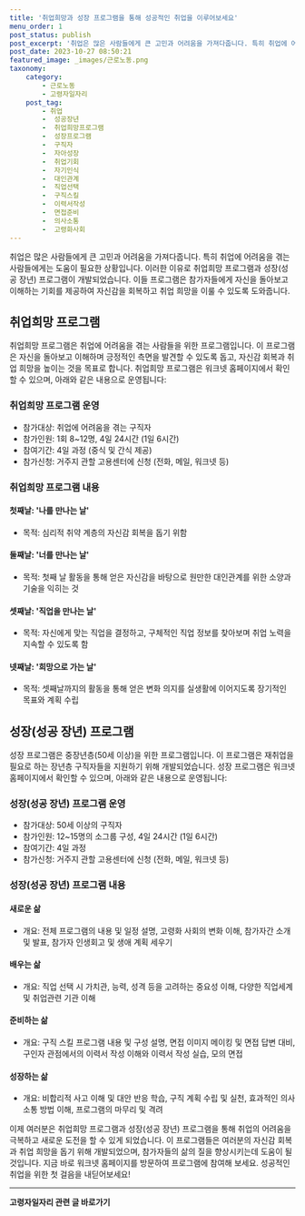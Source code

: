 ```yaml
---
title: '취업희망과 성장 프로그램을 통해 성공적인 취업을 이루어보세요'
menu_order: 1
post_status: publish
post_excerpt: '취업은 많은 사람들에게 큰 고민과 어려움을 가져다줍니다. 특히 취업에 어려움을 겪는 사람들에게는 도움이 필요한 상황입니다. 이러한 이유로 취업희망 프로그램과 성장 성공 장년  프로그램이 개발되었습니다. 이들 프로그램은 참가자들에게 자신을 돌아보고 이해하는 기회를 제공하여 자신감을 회복하고 취업 희망을 이룰 수 있도록 도와줍니다.'
post_date: 2023-10-27 08:50:21
featured_image: _images/근로노동.png
taxonomy:
    category:
        - 근로노동
        - 고령자일자리
    post_tag:
        - 취업
        -  성공장년
        -  취업희망프로그램
        -  성장프로그램
        -  구직자
        -  자아성장
        -  취업기회
        -  자기인식
        -  대인관계
        -  직업선택
        -  구직스킬
        -  이력서작성
        -  면접준비
        -  의사소통
        -  고령화사회
---
```



취업은 많은 사람들에게 큰 고민과 어려움을 가져다줍니다. 특히 취업에 어려움을 겪는 사람들에게는 도움이 필요한 상황입니다. 이러한 이유로 취업희망 프로그램과 성장(성공 장년) 프로그램이 개발되었습니다. 이들 프로그램은 참가자들에게 자신을 돌아보고 이해하는 기회를 제공하여 자신감을 회복하고 취업 희망을 이룰 수 있도록 도와줍니다.

## 취업희망 프로그램

취업희망 프로그램은 취업에 어려움을 겪는 사람들을 위한 프로그램입니다. 이 프로그램은 자신을 돌아보고 이해하며 긍정적인 측면을 발견할 수 있도록 돕고, 자신감 회복과 취업 희망을 높이는 것을 목표로 합니다. 취업희망 프로그램은 워크넷 홈페이지에서 확인할 수 있으며, 아래와 같은 내용으로 운영됩니다:

### 취업희망 프로그램 운영

- 참가대상: 취업에 어려움을 겪는 구직자
- 참가인원: 1회 8~12명, 4일 24시간 (1일 6시간)
- 참여기간: 4일 과정 (중식 및 간식 제공)
- 참가신청: 거주지 관할 고용센터에 신청 (전화, 메일, 워크넷 등)

### 취업희망 프로그램 내용

#### 첫째날: '나를 만나는 날'

- 목적: 심리적 취약 계층의 자신감 회복을 돕기 위함

#### 둘째날: '너를 만나는 날'

- 목적: 첫째 날 활동을 통해 얻은 자신감을 바탕으로 원만한 대인관계를 위한 소양과 기술을 익히는 것

#### 셋째날: '직업을 만나는 날'

- 목적: 자신에게 맞는 직업을 결정하고, 구체적인 직업 정보를 찾아보며 취업 노력을 지속할 수 있도록 함

#### 넷째날: '희망으로 가는 날'

- 목적: 셋째날까지의 활동을 통해 얻은 변화 의지를 실생활에 이어지도록 장기적인 목표와 계획 수립

## 성장(성공 장년) 프로그램

성장 프로그램은 중장년층(50세 이상)을 위한 프로그램입니다. 이 프로그램은 재취업을 필요로 하는 장년층 구직자들을 지원하기 위해 개발되었습니다. 성장 프로그램은 워크넷 홈페이지에서 확인할 수 있으며, 아래와 같은 내용으로 운영됩니다:

### 성장(성공 장년) 프로그램 운영

- 참가대상: 50세 이상의 구직자
- 참가인원: 12~15명의 소그룹 구성, 4일 24시간 (1일 6시간)
- 참여기간: 4일 과정
- 참가신청: 거주지 관할 고용센터에 신청 (전화, 메일, 워크넷 등)

### 성장(성공 장년) 프로그램 내용

#### 새로운 삶

- 개요: 전체 프로그램의 내용 및 일정 설명, 고령화 사회의 변화 이해, 참가자간 소개 및 발표, 참가자 인생회고 및 생애 계획 세우기

#### 배우는 삶

- 개요: 직업 선택 시 가치관, 능력, 성격 등을 고려하는 중요성 이해, 다양한 직업세계 및 취업관련 기관 이해

#### 준비하는 삶

- 개요: 구직 스킬 프로그램 내용 및 구성 설명, 면접 이미지 메이킹 및 면접 답변 대비, 구인자 관점에서의 이력서 작성 이해와 이력서 작성 실습, 모의 면접

#### 성장하는 삶

- 개요: 비합리적 사고 이해 및 대안 반응 학습, 구직 계획 수립 및 실천, 효과적인 의사소통 방법 이해, 프로그램의 마무리 및 격려

이제 여러분은 취업희망 프로그램과 성장(성공 장년) 프로그램을 통해 취업의 어려움을 극복하고 새로운 도전을 할 수 있게 되었습니다. 이 프로그램들은 여러분의 자신감 회복과 취업 희망을 돕기 위해 개발되었으며, 참가자들의 삶의 질을 향상시키는데 도움이 될 것입니다. 지금 바로 워크넷 홈페이지를 방문하여 프로그램에 참여해 보세요. 성공적인 취업을 위한 첫 걸음을 내딛어보세요!
<!-- wp:separator -->
<hr class="wp-block-separator has-alpha-channel-opacity"/>
<!-- /wp:separator -->

<!-- wp:group {"backgroundColor":"base","layout":{"type":"constrained"}} -->
<div class="wp-block-group has-base-background-color has-background"><!-- wp:paragraph {"align":"center","fontSize":"medium"} -->
<p class="has-text-align-center has-large-font-size"><strong>고령자일자리 관련 글 바로가기</strong></p>
<!-- /wp:paragraph -->


<!-- wp:latest-posts
{"categories":[{"id":10558,"count":19,"description":"","link":"https://uknowlaw.com/category/%ea%b3%a0%eb%a0%b9%ec%9e%90%ec%9d%bc%ec%9e%90%eb%a6%ac/","name":"고령자일자리","slug":"고령자일자리","taxonomy":"category","parent":0,"meta":[],"_links":{"self":[{"href":"https://uknowlaw.com/wp-json/wp/v2/categories/10558"}],"collection":[{"href":"https://uknowlaw.com/wp-json/wp/v2/categories"}],"about":[{"href":"https://uknowlaw.com/wp-json/wp/v2/taxonomies/category"}],"wp:post_type":[{"href":"https://uknowlaw.com/wp-json/wp/v2/posts?categories=10558"}],"curies":[{"name":"wp","href":"https://api.w.org/{rel}","templated":true}]}}]} /--></div>
<!-- /wp:group -->